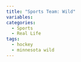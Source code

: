 ```yaml
---
title: "Sports Team: Wild"
variables:
categories:
  - Sports
  - Real Life
tags:
  - hockey
  - minnesota wild
---
```

